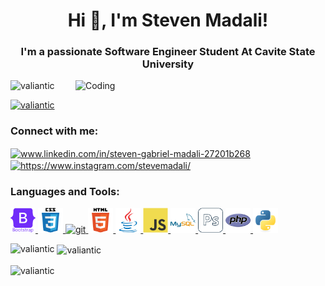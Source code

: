 <h1 align="center">Hi 👋, I'm Steven Madali!</h1>
<h3 align="center">I'm a passionate Software Engineer Student At Cavite State University</h3>
<img align="right" alt="Coding" width="400" src="[[https://www.deviantart.com/onecockman/art/Linkuriboh-about-to-cry-748482197](https://images-wixmp-ed30a86b8c4ca887773594c2.wixmp.com/f/8f88745c-6033-492b-b8bb-6c0cacb726fa/dcdmkk5-2c0fd8a9-57af-4ddf-8f6d-f4cf210deb24.gif?token=eyJ0eXAiOiJKV1QiLCJhbGciOiJIUzI1NiJ9.eyJzdWIiOiJ1cm46YXBwOjdlMGQxODg5ODIyNjQzNzNhNWYwZDQxNWVhMGQyNmUwIiwiaXNzIjoidXJuOmFwcDo3ZTBkMTg4OTgyMjY0MzczYTVmMGQ0MTVlYTBkMjZlMCIsIm9iaiI6W1t7InBhdGgiOiJcL2ZcLzhmODg3NDVjLTYwMzMtNDkyYi1iOGJiLTZjMGNhY2I3MjZmYVwvZGNkbWtrNS0yYzBmZDhhOS01N2FmLTRkZGYtOGY2ZC1mNGNmMjEwZGViMjQuZ2lmIn1dXSwiYXVkIjpbInVybjpzZXJ2aWNlOmZpbGUuZG93bmxvYWQiXX0.Qrb3pHmTaVCqhb88sINdOluZbSM4B03PPHT6qUz4vUw)](https://images-wixmp-ed30a86b8c4ca887773594c2.wixmp.com/f/8f88745c-6033-492b-b8bb-6c0cacb726fa/dcdmkk5-2c0fd8a9-57af-4ddf-8f6d-f4cf210deb24.gif?token=eyJ0eXAiOiJKV1QiLCJhbGciOiJIUzI1NiJ9.eyJzdWIiOiJ1cm46YXBwOjdlMGQxODg5ODIyNjQzNzNhNWYwZDQxNWVhMGQyNmUwIiwiaXNzIjoidXJuOmFwcDo3ZTBkMTg4OTgyMjY0MzczYTVmMGQ0MTVlYTBkMjZlMCIsIm9iaiI6W1t7InBhdGgiOiJcL2ZcLzhmODg3NDVjLTYwMzMtNDkyYi1iOGJiLTZjMGNhY2I3MjZmYVwvZGNkbWtrNS0yYzBmZDhhOS01N2FmLTRkZGYtOGY2ZC1mNGNmMjEwZGViMjQuZ2lmIn1dXSwiYXVkIjpbInVybjpzZXJ2aWNlOmZpbGUuZG93bmxvYWQiXX0.Qrb3pHmTaVCqhb88sINdOluZbSM4B03PPHT6qUz4vUw)">

<p align="left"> <img src="https://komarev.com/ghpvc/?username=valiantic&label=Profile%20views&color=0e75b6&style=flat" alt="valiantic" /> </p>

<p align="left"> <a href="https://github.com/ryo-ma/github-profile-trophy"><img src="https://github-profile-trophy.vercel.app/?username=valiantic" alt="valiantic" /></a> </p>

<h3 align="left">Connect with me:</h3>
<p align="left">
<a href="https://www.linkedin.com/in/steven-gabriel-madali-27201b268/" target="blank"><img align="center" src="https://raw.githubusercontent.com/rahuldkjain/github-profile-readme-generator/master/src/images/icons/Social/linked-in-alt.svg" alt="www.linkedin.com/in/steven-gabriel-madali-27201b268" height="30" width="40" /></a>
<a href="https://www.instagram.com/stevemadali/" target="blank"><img align="center" src="https://raw.githubusercontent.com/rahuldkjain/github-profile-readme-generator/master/src/images/icons/Social/instagram.svg" alt="https://www.instagram.com/stevemadali/" height="30" width="40" /></a>
</p>

<h3 align="left">Languages and Tools:</h3>
<p align="left"> <a href="https://getbootstrap.com" target="_blank" rel="noreferrer"> <img src="https://raw.githubusercontent.com/devicons/devicon/master/icons/bootstrap/bootstrap-plain-wordmark.svg" alt="bootstrap" width="40" height="40"/> </a> <a href="https://www.w3schools.com/css/" target="_blank" rel="noreferrer"> <img src="https://raw.githubusercontent.com/devicons/devicon/master/icons/css3/css3-original-wordmark.svg" alt="css3" width="40" height="40"/> </a> <a href="https://git-scm.com/" target="_blank" rel="noreferrer"> <img src="https://www.vectorlogo.zone/logos/git-scm/git-scm-icon.svg" alt="git" width="40" height="40"/> </a> <a href="https://www.w3.org/html/" target="_blank" rel="noreferrer"> <img src="https://raw.githubusercontent.com/devicons/devicon/master/icons/html5/html5-original-wordmark.svg" alt="html5" width="40" height="40"/> </a> <a href="https://www.java.com" target="_blank" rel="noreferrer"> <img src="https://raw.githubusercontent.com/devicons/devicon/master/icons/java/java-original.svg" alt="java" width="40" height="40"/> </a> <a href="https://developer.mozilla.org/en-US/docs/Web/JavaScript" target="_blank" rel="noreferrer"> <img src="https://raw.githubusercontent.com/devicons/devicon/master/icons/javascript/javascript-original.svg" alt="javascript" width="40" height="40"/> </a> <a href="https://www.mysql.com/" target="_blank" rel="noreferrer"> <img src="https://raw.githubusercontent.com/devicons/devicon/master/icons/mysql/mysql-original-wordmark.svg" alt="mysql" width="40" height="40"/> </a> <a href="https://www.photoshop.com/en" target="_blank" rel="noreferrer"> <img src="https://raw.githubusercontent.com/devicons/devicon/master/icons/photoshop/photoshop-line.svg" alt="photoshop" width="40" height="40"/> </a> <a href="https://www.php.net" target="_blank" rel="noreferrer"> <img src="https://raw.githubusercontent.com/devicons/devicon/master/icons/php/php-original.svg" alt="php" width="40" height="40"/> </a> <a href="https://www.python.org" target="_blank" rel="noreferrer"> <img src="https://raw.githubusercontent.com/devicons/devicon/master/icons/python/python-original.svg" alt="python" width="40" height="40"/> </a> </p>

<p><img align="left" src="https://github-readme-stats.vercel.app/api/top-langs?username=valiantic&show_icons=true&locale=en&layout=compact" alt="valiantic" /></p>

<p>&nbsp;<img align="center" src="https://github-readme-stats.vercel.app/api?username=valiantic&show_icons=true&locale=en" alt="valiantic" /></p>

<p><img align="center" src="https://github-readme-streak-stats.herokuapp.com/?user=valiantic&" alt="valiantic" /></p>
